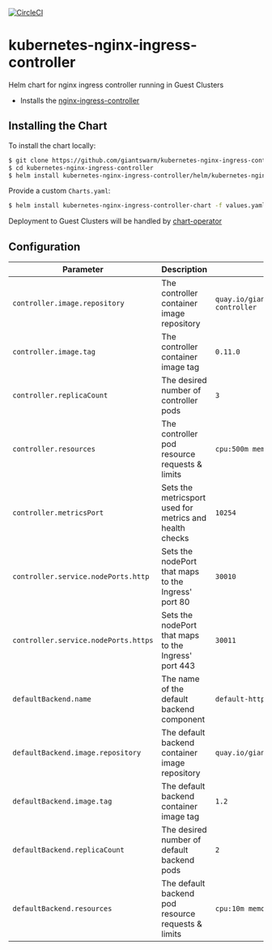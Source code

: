 [![CircleCI](https://circleci.com/gh/giantswarm/kubernetes-nginx-ingress-controller.svg?style=svg&circle-token=beb2d4248f0f227ce6618f71b2c35e841b903c04)](https://circleci.com/gh/giantswarm/kubernetes-nginx-ingress-controller)

# kubernetes-nginx-ingress-controller
Helm chart for nginx ingress controller running in Guest Clusters


* Installs the [nginx-ingress-controller](https://github.com/nginxinc/kubernetes-ingress)

## Installing the Chart

To install the chart locally:

```bash
$ git clone https://github.com/giantswarm/kubernetes-nginx-ingress-controller.git
$ cd kubernetes-nginx-ingress-controller
$ helm install kubernetes-nginx-ingress-controller/helm/kubernetes-nginx-ingress-controller-chart
```

Provide a custom `Charts.yaml`:

```bash
$ helm install kubernetes-nginx-ingress-controller-chart -f values.yaml
```

Deployment to Guest Clusters will be handled by [chart-operator](https://github.com/giantswarm/chart-operator)

## Configuration

| Parameter                            | Description                                             | Default                                       |
|--------------------------------------|---------------------------------------------------------|-----------------------------------------------|
| `controller.image.repository`        | The controller container image repository               | `quay.io/giantswarm/nginx-ingress-controller` |
| `controller.image.tag`               | The controller container image tag                      | `0.11.0`                                      |
| `controller.replicaCount`            | The desired number of controller pods                   | `3`                                           |
| `controller.resources`               | The controller pod resource requests & limits           | `cpu:500m memory:350Mi`                       |
| `controller.metricsPort`             | Sets the metricsport used for metrics and health checks | `10254`                                       |
| `controller.service.nodePorts.http`  | Sets the nodePort that maps to the Ingress' port 80     | `30010`                                       |
| `controller.service.nodePorts.https` | Sets the nodePort that maps to the Ingress' port 443    | `30011`                                       |
| `defaultBackend.name`                | The name of the default backend component               | `default-http-backend`                        |
| `defaultBackend.image.repository`    | The default backend container image repository          | `quay.io/giantswarm/defaultbackend`           |
| `defaultBackend.image.tag`           | The default backend container image tag                 | `1.2`                                         |
| `defaultBackend.replicaCount`        | The desired number of default backend pods              | `2`                                           |
| `defaultBackend.resources`           | The default backend pod resource requests & limits      | `cpu:10m memory:20Mi`                         |
